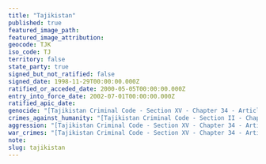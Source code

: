 ```yaml
---
title: "Tajikistan"
published: true
featured_image_path:
featured_image_attribution:
geocode: TJK
iso_code: TJ
territory: false
state_party: true
signed_but_not_ratified: false
signed_date: 1998-11-29T00:00:00.000Z
ratified_or_acceded_date: 2000-05-05T00:00:00.000Z
entry_into_force_date: 2002-07-01T00:00:00.000Z
ratified_apic_date:
genocide: "[Tajikistan Criminal Code - Section XV - Chapter 34 - Article 398](https://iccdb.hrlc.net/data/doc/198/keyword/46/)"
crimes_against_humanity: "[Tajikistan Criminal Code - Section II - Chapter 3 - Article 18](https://iccdb.hrlc.net/data/doc/198/keyword/13/)"
aggression: "[Tajikistan Criminal Code - Section XV - Chapter 34 - Article 395](https://iccdb.hrlc.net/data/doc/198/keyword/1/)"
war_crimes: "[Tajikistan Criminal Code - Section XV - Chapter 34 - Article 403](https://iccdb.hrlc.net/data/doc/198/keyword/145/)"
note:
slug: tajikistan
---
```

